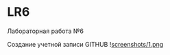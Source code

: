 # LR6
Лабораторная работа №6

Создание учетной записи GITHUB
!‎[screenshots/1.png](https://github.com/Bawerise/LR6/blob/master/screenshots/1.png)
